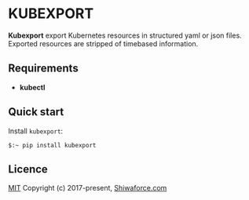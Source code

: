 # KUBEXPORT

**Kubexport** export Kubernetes resources in structured  yaml or json files.
   Exported resources are stripped of timebased information.

## Requirements
 - **kubectl**

## Quick start
Install `kubexport`:
```
$:~ pip install kubexport
```

## Licence
[MIT](http://opensource.org/licenses/MIT)
Copyright (c) 2017-present, [Shiwaforce.com](https://www.shiwaforce.com/en)
